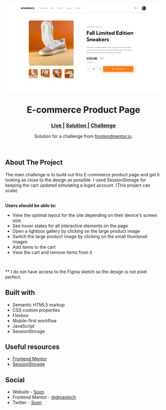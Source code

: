 <img src="./screenshots/project-desktop-preview.png"></img>

<h1 align="center">E-commerce Product Page</h1>

<div align="center">
  <h3>
    <a href="https://dmaotech-Ecommerce-product.netlify.app" color="white">
      Live
    </a>
    <span> | </span>
    <a href="https://www.frontendmentor.io/solutions/url-shortener-with-shrtcode-api-fJHZplX8q3">
      Solution
    </a>
   <span> | </span>
    <a href="https://www.frontendmentor.io/challenges/ecommerce-product-page-UPsZ9MJp6">
      Challenge
    </a>
  </h3>
</div>
<div align="center">
   Solution for a challenge from  <a href="https://www.frontendmentor.io/" target="_blank">frontendmentor.io</a>.
</div>
<br>
<br>

## About The Project

The main challenge is to build out this E-commerce product page and get it looking as close to the design as possible. I used SessionStorage for keeping the cart updated simulating a loged account. (This project can scale)

<br>
<b>Users should be able to:</b>
<ul>
<li>View the optimal layout for the site depending on their device's screen size</li>
<li>See hover states for all interactive elements on the page</li>
<li>Open a lightbox gallery by clicking on the large product image</li>
<li>Switch the large product image by clicking on the small thumbnail images</li>
<li>Add items to the cart</li>
<li>View the cart and remove items from it</li>
</ul>

<br> <p>** I do not have access to the Figma sketch so the design is not pixel perfect.</p>

## Built with 

- Semantic HTML5 markup
- CSS custom properties
- Flexbox
- Mobile-first workflow
- JavaScript
- SessionStorage

## Useful resources

- <a href="https://www.frontendmentor.io/">Frontend Mentor</a>
- <a href="https://developer.mozilla.org/es/docs/Web/API/Window/sessionStorage">SessionStorage</a>

## Social

- Website - [Soon](Soon)
- Frontend Mentor - [@dmaotech](dmaotech)
- Twitter - [Soon](Soon)